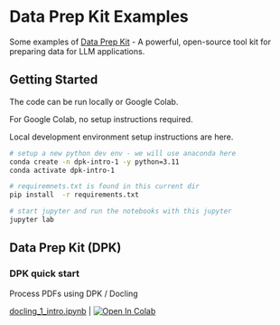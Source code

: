 # Data Prep Kit Examples

Some examples of [Data Prep Kit](https://github.com/IBM/data-prep-kit) -  A  powerful, open-source tool kit for preparing data for LLM applications.

## Getting Started

The code can be run locally or Google Colab.

For Google Colab, no setup instructions required.

Local development environment setup instructions are here.

```bash
# setup a new python dev env - we will use anaconda here
conda create -n dpk-intro-1 -y python=3.11
conda activate dpk-intro-1

# requiremnets.txt is found in this current dir
pip install  -r requirements.txt

# start jupyter and run the notebooks with this jupyter
jupyter lab
```

## Data Prep Kit (DPK)

### DPK quick start

Process PDFs using DPK / Docling

[docling_1_intro.ipynb](dpk_1_intro.ipynb) |  [![Open In Colab](https://colab.research.google.com/assets/colab-badge.svg)](https://colab.research.google.com/github/sujee/data-prep-kit-examples/blob/main/data-prep-kit/dpk_1_intro.ipynb)